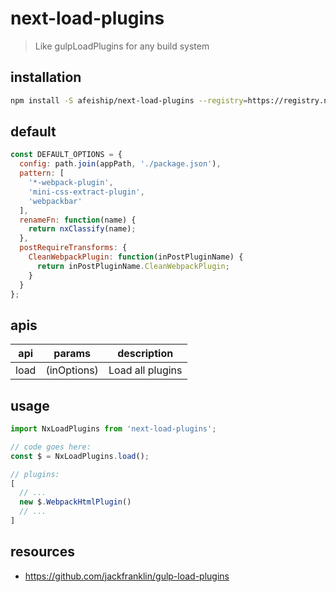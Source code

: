 # next-load-plugins
> Like gulpLoadPlugins for any build system

## installation
```bash
npm install -S afeiship/next-load-plugins --registry=https://registry.npm.taobao.org
```

## default
```js
const DEFAULT_OPTIONS = {
  config: path.join(appPath, './package.json'),
  pattern: [
    '*-webpack-plugin',
    'mini-css-extract-plugin',
    'webpackbar'
  ],
  renameFn: function(name) {
    return nxClassify(name);
  },
  postRequireTransforms: {
    CleanWebpackPlugin: function(inPostPluginName) {
      return inPostPluginName.CleanWebpackPlugin;
    }
  }
};
```


## apis
| api  | params      | description      |
| ---- | ----------- | ---------------- |
| load | (inOptions) | Load all plugins |

## usage
```js
import NxLoadPlugins from 'next-load-plugins';

// code goes here:
const $ = NxLoadPlugins.load();

// plugins:
[
  // ...
  new $.WebpackHtmlPlugin()
  // ...
]
```

## resources
- https://github.com/jackfranklin/gulp-load-plugins

